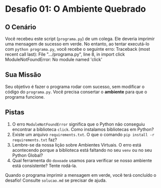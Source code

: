 # Desafio 01: O Ambiente Quebrado

## O Cenário
Você recebeu este script (`programa.py`) de um colega. Ele deveria imprimir uma mensagem de sucesso em verde. No entanto, ao tentar executá-lo com `python programa.py`, você recebe o seguinte erro:
Traceback (most recent call last):
File ".../programa.py", line 8, in <module>
import click
ModuleNotFoundError: No module named 'click'

## Sua Missão
Seu objetivo é fazer o programa rodar com sucesso, sem modificar o código do `programa.py`. Você precisa consertar o **ambiente** para que o programa funcione.

## Pistas
1.  O erro `ModuleNotFoundError` significa que o Python não conseguiu encontrar a biblioteca `click`. Como instalamos bibliotecas em Python?
2.  Existe um arquivo `requirements.txt`. O que o comando `pip install -r requirements.txt` faz?
3.  Lembre-se da nossa lição sobre Ambientes Virtuais. O erro está acontecendo porque a biblioteca está faltando no seu `venv` ou no seu Python Global?
4.  Qual ferramenta do `doxoade` usamos para verificar se nosso ambiente está consistente? Tente rodá-la.

Quando o programa imprimir a mensagem em verde, você terá concluído o desafio! Consulte `solucao.md` se precisar de ajuda.
